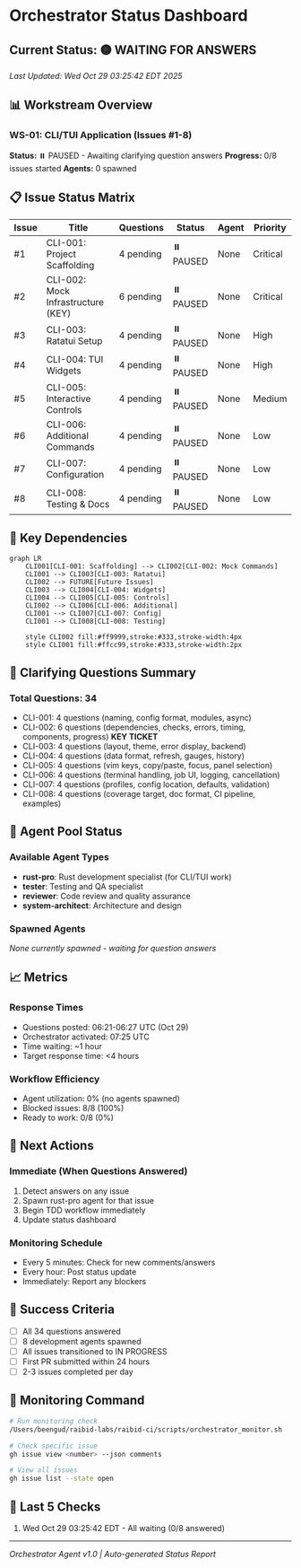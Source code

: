 # Orchestrator Status Dashboard

## Current Status: 🟡 WAITING FOR ANSWERS
*Last Updated: Wed Oct 29 03:25:42 EDT 2025*

## 📊 Workstream Overview

### WS-01: CLI/TUI Application (Issues #1-8)
**Status:** ⏸️ PAUSED - Awaiting clarifying question answers
**Progress:** 0/8 issues started
**Agents:** 0 spawned

## 📋 Issue Status Matrix

| Issue | Title | Questions | Status | Agent | Priority |
|-------|-------|-----------|--------|--------|----------|
| #1 | CLI-001: Project Scaffolding | 4 pending | ⏸️ PAUSED | None | Critical |
| #2 | CLI-002: Mock Infrastructure (KEY) | 6 pending | ⏸️ PAUSED | None | Critical |
| #3 | CLI-003: Ratatui Setup | 4 pending | ⏸️ PAUSED | None | High |
| #4 | CLI-004: TUI Widgets | 4 pending | ⏸️ PAUSED | None | High |
| #5 | CLI-005: Interactive Controls | 4 pending | ⏸️ PAUSED | None | Medium |
| #6 | CLI-006: Additional Commands | 4 pending | ⏸️ PAUSED | None | Low |
| #7 | CLI-007: Configuration | 4 pending | ⏸️ PAUSED | None | Low |
| #8 | CLI-008: Testing & Docs | 4 pending | ⏸️ PAUSED | None | Low |

## 🔑 Key Dependencies

```mermaid
graph LR
    CLI001[CLI-001: Scaffolding] --> CLI002[CLI-002: Mock Commands]
    CLI001 --> CLI003[CLI-003: Ratatui]
    CLI002 --> FUTURE[Future Issues]
    CLI003 --> CLI004[CLI-004: Widgets]
    CLI004 --> CLI005[CLI-005: Controls]
    CLI002 --> CLI006[CLI-006: Additional]
    CLI001 --> CLI007[CLI-007: Config]
    CLI001 --> CLI008[CLI-008: Testing]

    style CLI002 fill:#ff9999,stroke:#333,stroke-width:4px
    style CLI001 fill:#ffcc99,stroke:#333,stroke-width:2px
```

## 📝 Clarifying Questions Summary

### Total Questions: 34
- CLI-001: 4 questions (naming, config format, modules, async)
- CLI-002: 6 questions (dependencies, checks, errors, timing, components, progress) **KEY TICKET**
- CLI-003: 4 questions (layout, theme, error display, backend)
- CLI-004: 4 questions (data format, refresh, gauges, history)
- CLI-005: 4 questions (vim keys, copy/paste, focus, panel selection)
- CLI-006: 4 questions (terminal handling, job UI, logging, cancellation)
- CLI-007: 4 questions (profiles, config location, defaults, validation)
- CLI-008: 4 questions (coverage target, doc format, CI pipeline, examples)

## 🤖 Agent Pool Status

### Available Agent Types
- **rust-pro**: Rust development specialist (for CLI/TUI work)
- **tester**: Testing and QA specialist
- **reviewer**: Code review and quality assurance
- **system-architect**: Architecture and design

### Spawned Agents
*None currently spawned - waiting for question answers*

## 📈 Metrics

### Response Times
- Questions posted: 06:21-06:27 UTC (Oct 29)
- Orchestrator activated: 07:25 UTC
- Time waiting: ~1 hour
- Target response time: <4 hours

### Workflow Efficiency
- Agent utilization: 0% (no agents spawned)
- Blocked issues: 8/8 (100%)
- Ready to work: 0/8 (0%)

## 🚦 Next Actions

### Immediate (When Questions Answered)
1. Detect answers on any issue
2. Spawn rust-pro agent for that issue
3. Begin TDD workflow immediately
4. Update status dashboard

### Monitoring Schedule
- Every 5 minutes: Check for new comments/answers
- Every hour: Post status update
- Immediately: Report any blockers

## 🎯 Success Criteria

- [ ] All 34 questions answered
- [ ] 8 development agents spawned
- [ ] All issues transitioned to IN PROGRESS
- [ ] First PR submitted within 24 hours
- [ ] 2-3 issues completed per day

## 📡 Monitoring Command

```bash
# Run monitoring check
/Users/beengud/raibid-labs/raibid-ci/scripts/orchestrator_monitor.sh

# Check specific issue
gh issue view <number> --json comments

# View all issues
gh issue list --state open
```

## 🔄 Last 5 Checks
1. Wed Oct 29 03:25:42 EDT - All waiting (0/8 answered)

---
*Orchestrator Agent v1.0 | Auto-generated Status Report*